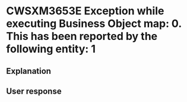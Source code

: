 # CWSXM3653E Exception while executing Business Object map: 0. This has been reported by the following entity: 1

## Explanation

## User response